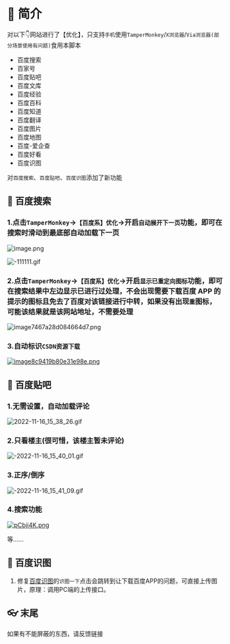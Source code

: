 # 🎈 简介

对以下👇网站进行了【优化】，只支持`手机`使用`TamperMonkey`/`X浏览器`/`Via浏览器(部分场景使用有问题)`食用本脚本

- 百度搜索
- 百家号
- 百度贴吧
- 百度文库
- 百度经验
- 百度百科
- 百度知道
- 百度翻译
- 百度图片
- 百度地图
- 百度-爱企查
- 百度好看
- 百度识图

对`百度搜索`、`百度贴吧`、`百度识图`添加了新功能

## 🎃 百度搜索

### 1.点击`TamperMonkey`->`【百度系】优化`->开启`自动展开下一页`功能，即可在搜索时滑动到最底部自动加载下一页

![image.png](https://www.z4a.net/images/2022/11/16/image.png)

![-111111.gif](https://www.z4a.net/images/2022/11/16/-111111.gif)

### 2.点击`TamperMonkey`->`【百度系】优化`->开启`显示已重定向图标`功能，即可在搜索结果中左边显示已进行过处理，不会出现需要下载百度 APP 的提示的图标且免去了百度对该链接进行中转，如果没有出现`重`图标，可能该结果就是该网站地址，不需要处理

![image7467a28d084664d7.png](https://www.z4a.net/images/2022/11/16/image7467a28d084664d7.png)

### 3.自动标识`CSDN资源下载`

[![image8c9419b80e31e98e.png](https://www.z4a.net/images/2022/11/16/image8c9419b80e31e98e.png)](https://www.z4a.net/image/2S85E6)

## 🎃 百度贴吧

### 1.无需设置，自动加载评论

![2022-11-16_15_38_26.gif](https://www.z4a.net/images/2022/11/16/-2022-11-16_15_38_26.gif)

### 2.只看楼主(很可惜，该楼主暂未评论)

![-2022-11-16_15_40_01.gif](https://www.z4a.net/images/2022/11/16/-2022-11-16_15_40_01.gif)

### 3.正序/倒序

![-2022-11-16_15_41_09.gif](https://www.z4a.net/images/2022/11/16/-2022-11-16_15_41_09.gif)

### 4.搜索功能

[![pCbji4K.png](https://s1.ax1x.com/2023/07/22/pCbji4K.png)](https://imgse.com/i/pCbji4K)

等......

## 🎃 百度识图

1. 修复[百度识图](https://graph.baidu.com/view/home)的`识图一下`点击会跳转到让下载百度APP的问题，可直接上传图片，原理：调用PC端的上传接口。

## 👓 末尾

如果有不能屏蔽的东西，请反馈链接
